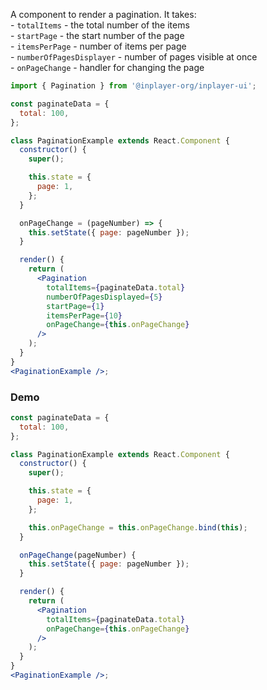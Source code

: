 A component to render a pagination. It takes:
<br/> - `totalItems` - the total number of the items
<br/> - `startPage` - the start number of the page
<br/> - `itemsPerPage` - number of items per page
<br/> - `numberOfPagesDisplayer` - number of pages visible at once
<br/> - `onPageChange` - handler for changing the page

```jsx static
import { Pagination } from '@inplayer-org/inplayer-ui';

const paginateData = {
  total: 100,
};

class PaginationExample extends React.Component {
  constructor() {
    super();

    this.state = {
      page: 1,
    };
  }

  onPageChange = (pageNumber) => {
    this.setState({ page: pageNumber });
  }

  render() {
    return (
      <Pagination
        totalItems={paginateData.total}
        numberOfPagesDisplayed={5}
        startPage={1}
        itemsPerPage={10}
        onPageChange={this.onPageChange}
      />
    );
  }
}
<PaginationExample />;
```

### Demo

```jsx
const paginateData = {
  total: 100,
};

class PaginationExample extends React.Component {
  constructor() {
    super();

    this.state = {
      page: 1,
    };

    this.onPageChange = this.onPageChange.bind(this);
  }

  onPageChange(pageNumber) {
    this.setState({ page: pageNumber });
  }

  render() {
    return (
      <Pagination
        totalItems={paginateData.total}
        onPageChange={this.onPageChange}
      />
    );
  }
}
<PaginationExample />;
```
